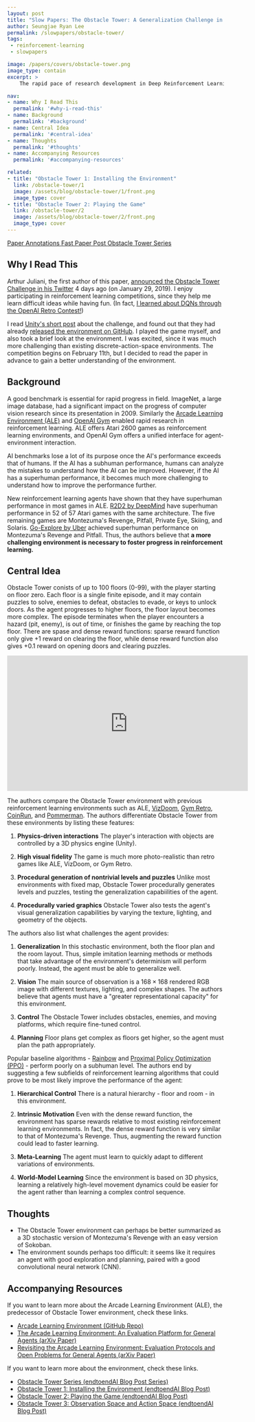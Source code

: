 ```yaml
---
layout: post
title: "Slow Papers: The Obstacle Tower: A Generalization Challenge in Vision, Control, and Planning (Juliani et al., 2019)"
author: Seungjae Ryan Lee
permalink: /slowpapers/obstacle-tower/
tags:
 - reinforcement-learning
 - slowpapers

image: /papers/covers/obstacle-tower.png
image_type: contain
excerpt: >
    The rapid pace of research development in Deep Reinforcement Learning has been driven by the presence of fast and challenging simulation environments. These environments often take the form of video games, such as the Atari games provided in the Arcade Learning Environment (ALE). In the past year, however, significant progress has been made in achieving superhuman performance on even the most difficult and heavily studied game in the ALE: Montezumas Revenge. We propose a new benchmark environment, Obstacle Tower: a high visual fidelity, 3D, 3rd person, procedurally generated environment. An agent in the Obstacle Tower must learn to solve both low level control and high-level planning problems in tandem learning from pixels and a sparse reward signal in order to make it as high as possible up the tower. In this paper we outline the environment and provide a set of initial baseline results using current state of the art Deep RL methods as well as human players. In all cases these algorithms fail to produce agents capable of performing anywhere near human level on a set of evaluations designed to test both memorization and generalization ability. As such, we believe that the Obstacle Tower has the potential to serve as a helpful Deep RL benchmark now and into the future.

nav:
- name: Why I Read This
  permalink: '#why-i-read-this'
- name: Background
  permalink: '#background'
- name: Central Idea
  permalink: '#central-idea'
- name: Thoughts
  permalink: '#thoughts'
- name: Accompanying Resources
  permalink: '#accompanying-resources'

related:
- title: "Obstacle Tower 1: Installing the Environment"
  link: /obstacle-tower/1
  image: /assets/blog/obstacle-tower/1/front.png
  image_type: cover
- title: "Obstacle Tower 2: Playing the Game"
  link: /obstacle-tower/2
  image: /assets/blog/obstacle-tower/2/front.png
  image_type: cover
---
```


<a class="mdl-button mdl-js-button mdl-button--raised mdl-js-ripple-effect mdl-button--colored" href="/papers/obstacle-tower.pdf">
Paper
</a>
<a class="mdl-button mdl-js-button mdl-button--raised mdl-js-ripple-effect mdl-button--colored" href="/annotations/obstacle-tower.pdf">
Annotations
</a>
<a class="mdl-button mdl-js-button mdl-button--raised mdl-js-ripple-effect mdl-button--colored" href="/fastpapers/obstacle-tower">
Fast Paper Post
</a>
<a class="mdl-button mdl-js-button mdl-button--raised mdl-js-ripple-effect mdl-button--colored" href="/tags/obstacle-tower">
Obstacle Tower Series
</a>

## Why I Read This

Arthur Juliani, the first author of this paper, [announced the Obstacle Tower Challenge in his Twitter](https://twitter.com/awjuliani/status/1089948637914746881) 4 days ago (on January 29, 2019). I enjoy participating in reinforcement learning competitions, since they help me learn difficult ideas while having fun. (In fact, [I learned about DQNs through the OpenAI Retro Contest!](https://www.endtoend.ai/blog/i-learned-dqns-with-openai-competition/))

I read [Unity's short post](https://blogs.unity3d.com/2019/01/28/obstacle-tower-challenge-test-the-limits-of-intelligence-systems/) about the challenge, and found out that they had already [released the environment on GitHub](https://github.com/Unity-Technologies/obstacle-tower-env). I played the game myself, and also took a brief look at the environment. I was excited, since it was much more challenging than existing discrete-action-space environments. The competition begins on February 11th, but I decided to read the paper in advance to gain a better understanding of the environment.

## Background

A good benchmark is essential for rapid progress in field. ImageNet, a large image database, had a significant impact on the progress of computer vision research since its presentation in 2009. Similarly the [Arcade Learning Environment (ALE)](https://github.com/mgbellemare/Arcade-Learning-Environment) and [OpenAI Gym](https://gym.openai.com/) enabled rapid research in reinforcement learning. ALE offers Atari 2600 games as reinforcement learning environments, and OpenAI Gym offers a unified interface for agent-environment interaction.

AI benchmarks lose a lot of its purpose once the AI's performance exceeds that of humans. If the AI has a subhuman performance, humans can analyze the mistakes to understand how the AI can be improved. However, if the AI has a superhuman performance, it becomes much more challenging to understand how to improve the performance further.

New reinforcement learning agents have shown that they have superhuman performance in most games in ALE. [R2D2 by DeepMind](https://openreview.net/pdf?id=r1lyTjAqYX) have superhuman performance in 52 of 57 Atari games with the same architecture. The five remaining games are Montezuma's Revenge, Pitfall, Private Eye, Skiing, and Solaris. [Go-Explore by Uber](https://arxiv.org/abs/1901.10995) achieved superhuman performance on Montezuma's Revenge and Pitfall. Thus, the authors believe that **a more challenging environment is necessary to foster progress in reinforcement learning.**

## Central Idea

Obstacle Tower conists of up to 100 floors (0-99), with the player starting on floor zero. Each floor is a single finite episode, and it may contain puzzles to solve, enemies to defeat, obstacles to evade, or keys to unlock doors. As the agent progresses to higher floors, the floor layout becomes more complex. The episode terminates when the player encounters a hazard (pit, enemy), is out of time, or finishes the game by reaching the top floor. There are spase and dense reward functions: sparse reward function only give +1 reward on clearing the floor, while dense reward function also gives +0.1 reward on opening doors and clearing puzzles.

<div class="youtube-responsive" style="margin-bottom: 1em;">
    <iframe width="560" height="315" src="https://www.youtube.com/embed/qO4OBXFhMEo?start=37" frameborder="0" allow="accelerometer; autoplay; encrypted-media; gyroscope; picture-in-picture" allowfullscreen></iframe>
</div>

The authors compare the Obstacle Tower environment with previous reinforcement learning environments such as ALE, [VizDoom](http://vizdoom.cs.put.edu.pl/), [Gym Retro](https://blog.openai.com/gym-retro/), [CoinRun](https://blog.openai.com/quantifying-generalization-in-reinforcement-learning/), and [Pommerman](https://www.pommerman.com/). The authors differentiate Obstacle Tower from these environments by listing these features:

1. **Physics-driven interactions** The player's interaction with objects are controlled by a 3D  physics engine (Unity).

2. **High visual fidelity** The game is much more photo-realistic than retro games like ALE, VizDoom, or Gym Retro.

3. **Procedural generation of nontrivial levels and puzzles** Unlike most environments with fixed map, Obstacle Tower procedurally generates levels and puzzles, testing the generalization capabiilities of the agent.

4. **Procedurally varied graphics** Obstacle Tower also tests the agent's visual generalization capabilities by varying the texture, lighting, and geometry of the objects.

The authors also list what challenges the agent provides:

1. **Generalization** In this stochastic environment, both the floor plan and the room layout. Thus, simple imitation learning methods or methods that take advantage of the environment's determinism will perform poorly. Instead, the agent must be able to generalize well.

2. **Vision** The main source of observation is a $168 \times 168$ rendered RGB image with different textures, lighting, and complex shapes. The authors believe that agents must have a "greater representational capacity" for this environment.

3. **Control** The Obstacle Tower includes obstacles, enemies, and moving platforms, which require fine-tuned control.

4. **Planning** Floor plans get complex as floors get higher, so the agent must plan the path appropriately.

Popular baseline algorithms - [Rainbow](https://arxiv.org/abs/1710.02298) and [Proximal Policy Optimization (PPO)](https://arxiv.org/abs/1707.06347) - perform poorly on a subhuman level. The authors end by suggesting a few subfields of reinforcement learning algorithms that could prove to be most likely improve the performance of the agent:

1. **Hierarchical Control** There is a natural hierarchy - floor and room - in this environment.

2. **Intrinsic Motivation** Even with the dense reward function, the environment has sparse rewards relative to most existing reinforcement learning environments. In fact, the dense reward function is very similar to that of Montezuma's Revenge. Thus, augmenting the reward function could lead to faster learning.

3. **Meta-Learning** The agent must learn to quickly adapt to different variations of environments.

4. **World-Model Learning** Since the environment is based on 3D physics, learning a relatively high-level movement dynamics could be easier for the agent rather than learning a complex control sequence.

## Thoughts

- The Obstacle Tower environment can perhaps be better summarized as a 3D stochastic version of Montezuma's Revenge with an easy version of Sokoban.
- The environment sounds perhaps too difficult: it seems like it requires an agent with good exploration and planning, paired with a good convolutional neural network (CNN).

## Accompanying Resources

If you want to learn more about the Arcade Learning Environment (ALE), the predecessor of Obstacle Tower environment, check these links.

- [Arcade Learning Environment (GitHub Repo)](https://github.com/mgbellemare/Arcade-Learning-Environment)
- [The Arcade Learning Environment: An Evaluation Platform for General Agents (arXiv Paper)](https://arxiv.org/abs/1207.4708)
- [Revisiting the Arcade Learning Environment: Evaluation Protocols and Open Problems for General Agents (arXiv Paper)](https://arxiv.org/abs/1709.06009)

If you want to learn more about the environment, check these links.

- [Obstacle Tower Series (endtoendAI Blog Post Series)](/obstacle-tower)
- [Obstacle Tower 1: Installing the Environment (endtoendAI Blog Post)](/obstacle-tower/1)
- [Obstacle Tower 2: Playing the Game (endtoendAI Blog Post)](/obstacle-tower/2)
- [Obstacle Tower 3: Observation Space and Action Space (endtoendAI Blog Post)](/obstacle-tower/3)
